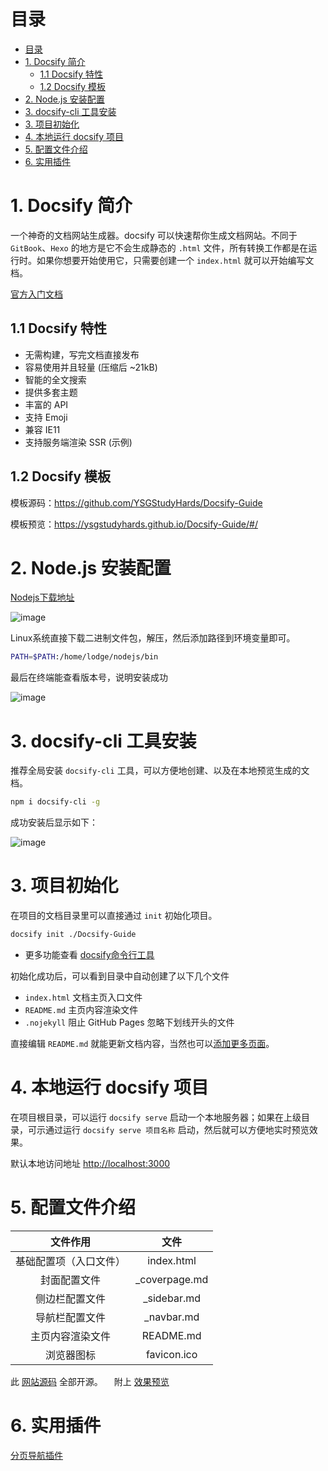 # 目录

- [目录](#目录)
- [1. Docsify 简介](#1-docsify-简介)
  - [1.1 Docsify 特性](#11-docsify-特性)
  - [1.2 Docsify 模板](#12-docsify-模板)
- [2. Node.js 安装配置](#2-nodejs-安装配置)
- [3. docsify-cli 工具安装](#3-docsify-cli-工具安装)
- [3. 项目初始化](#3-项目初始化)
- [4. 本地运行 docsify 项目](#4-本地运行-docsify-项目)
- [5. 配置文件介绍](#5-配置文件介绍)
- [6. 实用插件](#6-实用插件)

# 1. Docsify 简介

一个神奇的文档网站生成器。docsify 可以快速帮你生成文档网站。不同于 `GitBook`、`Hexo` 的地方是它不会生成静态的 `.html` 文件，所有转换工作都是在运行时。如果你想要开始使用它，只需要创建一个 `index.html` 就可以开始编写文档。

[官方入门文档](https://docsify.js.org/#/zh-cn/)

## 1.1 Docsify 特性

- 无需构建，写完文档直接发布
- 容易使用并且轻量 (压缩后 ~21kB)
- 智能的全文搜索
- 提供多套主题
- 丰富的 API
- 支持 Emoji
- 兼容 IE11
- 支持服务端渲染 SSR (示例)

## 1.2 Docsify 模板

模板源码：<https://github.com/YSGStudyHards/Docsify-Guide>

模板预览：<https://ysgstudyhards.github.io/Docsify-Guide/#/>

# 2. Node.js 安装配置

[Nodejs下载地址](http://nodejs.cn/download/)

![image](https://user-images.githubusercontent.com/26021085/163298955-4ba7fd85-343d-40c6-b78f-40a1110df031.png)

Linux系统直接下载二进制文件包，解压，然后添加路径到环境变量即可。

``` bash
PATH=$PATH:/home/lodge/nodejs/bin
```

最后在终端能查看版本号，说明安装成功

![image](https://user-images.githubusercontent.com/26021085/163299161-c36a5831-65e2-44d0-afe8-79d636a5c4d2.png)

# 3. docsify-cli 工具安装

推荐全局安装 `docsify-cli` 工具，可以方便地创建、以及在本地预览生成的文档。

``` bash
npm i docsify-cli -g
```

成功安装后显示如下：

![image](https://user-images.githubusercontent.com/26021085/163303235-948e7101-25c3-426b-b191-c260f4519afb.png)

# 3. 项目初始化

在项目的文档目录里可以直接通过 `init` 初始化项目。

``` bash
docsify init ./Docsify-Guide
```

- 更多功能查看 [docsify命令行工具](https://github.com/docsifyjs/docsify-cli)

初始化成功后，可以看到目录中自动创建了以下几个文件

- `index.html` 文档主页入口文件
- `README.md` 主页内容渲染文件
- `.nojekyll` 阻止 GitHub Pages 忽略下划线开头的文件

直接编辑 `README.md` 就能更新文档内容，当然也可以[添加更多页面](https://docsify.js.org/#/zh-cn/more-pages)。

# 4. 本地运行 docsify 项目

在项目根目录，可以运行 `docsify serve` 启动一个本地服务器；如果在上级目录，可示通过运行 `docsify serve 项目名称` 启动，然后就可以方便地实时预览效果。

默认本地访问地址 <http://localhost:3000>

# 5. 配置文件介绍

  | 文件作用 | 文件 |
  | :------: | :--: |
基础配置项（入口文件）| index.html
封面配置文件         | _coverpage.md
侧边栏配置文件       |  _sidebar.md
导航栏配置文件       |  _navbar.md
主页内容渲染文件     | README.md
浏览器图标           | favicon.ico

此 [网站源码](https://github.com/EchoHeim/AutoBuildTools/tree/master/docs) 全部开源。&emsp; 附上 [效果预览](https://echoheim.github.io/AutoBuildTools/)

# 6. 实用插件

[分页导航插件](https://github.com/imyelo/docsify-pagination#readme)
